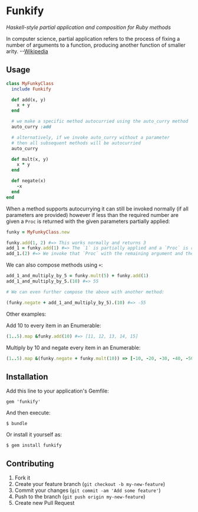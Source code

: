 # Funkify

_Haskell-style partial application and composition for Ruby methods_


In computer science, partial application refers to the process of 
fixing a number of arguments to a function, producing another function of smaller arity.
--[Wikipedia](http://en.wikipedia.org/wiki/Partial_application)


## Usage

```ruby
class MyFunkyClass
  include Funkify

  def add(x, y)
    x + y
  end

  # we make a specific method autocurried using the auto_curry method
  auto_curry :add

  # alternatively, if we invoke auto_curry without a parameter
  # then all subsequent methods will be autocurried
  auto_curry

  def mult(x, y)
    x * y
  end

  def negate(x)
    -x
  end
end
```

When a method supports autocurrying it can still be invoked normally (if all parameters are provided) however if less than the required number are given a `Proc` is returned
with the given parameters partially applied:

```ruby
funky = MyFunkyClass.new

funky.add(1, 2) #=> This works normally and returns 3
add_1 = funky.add(1) #=> The `1` is partially applied and a `Proc` is returned
add_1.(2) #=> We invoke that `Proc` with the remaining argument and the final result (`3`) is returned.
```

We can also compose methods using `+`:

```ruby
add_1_and_multiply_by_5 = funky.mult(5) + funky.add(1)
add_1_and_multiply_by_5.(10) #=> 55

# We can even further compose the above with another method:

(funky.negate + add_1_and_multiply_by_5).(10) #=> -55
```

Other examples:

Add 10 to every item in an Enumerable:

```ruby
(1..5).map &funky.add(10) #=> [11, 12, 13, 14, 15]
```

Multiply by 10 and negate every item in an Enumerable:

```ruby
(1..5).map &(funky.negate + funky.mult(10)) => [-10, -20, -30, -40, -50]
```

## Installation

Add this line to your application's Gemfile:

    gem 'funkify'

And then execute:

    $ bundle

Or install it yourself as:

    $ gem install funkify

## Contributing

1. Fork it
2. Create your feature branch (`git checkout -b my-new-feature`)
3. Commit your changes (`git commit -am 'Add some feature'`)
4. Push to the branch (`git push origin my-new-feature`)
5. Create new Pull Request
